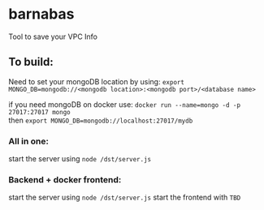 # barnabas
Tool to save your VPC Info


## To build:
Need to set your mongoDB location by using:
`export MONGO_DB=mongodb://<mongodb location>:<mongodb port>/<database name>`

if you need mongoDB on docker use: `docker run --name=mongo -d -p 27017:27017 mongo`   
then `export MONGO_DB=mongodb://localhost:27017/mydb`

### All in one:
start the server using `node /dst/server.js`

### Backend + docker frontend:
start the server using `node /dst/server.js`
start the frontend with `TBD`
